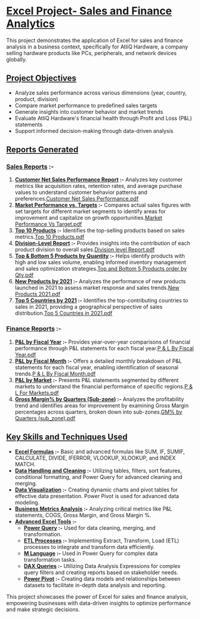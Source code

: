 # **<ins>Excel Project- Sales and Finance Analytics</ins>** #

This project demonstrates the application of Excel for sales and finance analysis in a business context, specifically for AtliQ Hardware, a company selling hardware products like PCs, peripherals, and network devices globally.

## **<ins>Project Objectives</ins>** ##
  + Analyze sales performance across various dimensions (year, country, product, division)
  + Compare market performance to predefined sales targets
  +	Generate insights into customer behavior and market trends
  +	Evaluate AtliQ Hardware's financial health through Profit and Loss (P&L) statements
  +	Support informed decision-making through data-driven analysis

## **<ins>Reports Generated</ins>** ##

### **<ins>Sales Reports</ins> :-** ###
  1.	**<ins>Customer Net Sales Performance Report</ins> :-** Analyzes key customer metrics like acquisition rates, retention rates, and average purchase values to understand customer behavior patterns and preferences.[Customer Net Sales Performance.pdf](https://github.com/1vishalk/Excel-Project-Sales-and-Finance-Analytics/blob/main/Customer%20Net%20Sales%20Performance.pdf)
  2.	**<ins>Market Performance vs. Targets</ins> :-** Compares actual sales figures with set targets for different market segments to identify areas for improvement and capitalize on growth opportunities.[Market Performance Vs Target.pdf](https://github.com/1vishalk/Excel-Project-Sales-and-Finance-Analytics/blob/main/Market%20Performance%20Vs%20Target.pdf)
  3.	**<ins>Top 10 Products</ins> :-** Identifies the top-selling products based on sales metrics.[Top 10 Products.pdf](https://github.com/1vishalk/Excel-Project-Sales-and-Finance-Analytics/blob/main/Top%2010%20Products.pdf)
  4.	**<ins>Division-Level Report</ins> :-** Provides insights into the contribution of each product division to overall sales.[Division level Report.pdf](https://github.com/1vishalk/Excel-Project-Sales-and-Finance-Analytics/blob/main/Division%20level%20Report.pdf)
  5.	**<ins>Top & Bottom 5 Products by Quantity</ins> :-** Helps identify products with high and low sales volume, enabling informed inventory management and sales optimization strategies.[Top and Bottom 5 Products order by Qty.pdf](https://github.com/1vishalk/Excel-Project-Sales-and-Finance-Analytics/blob/main/Top%20and%20Bottom%205%20Products%20order%20by%20Qty.pdf)
  6.	**<ins>New Products by 2021</ins> :-** Analyzes the performance of new products launched in 2021 to assess market response and sales trends.[New Products 2021.pdf](https://github.com/1vishalk/Excel-Project-Sales-and-Finance-Analytics/blob/main/New%20Products%202021.pdf)
  7.	**<ins>Top 5 Countries by 2021</ins> :-** Identifies the top-contributing countries to sales in 2021, providing a geographical perspective of sales distribution.[Top 5 Countries in 2021.pdf](https://github.com/1vishalk/Excel-Project-Sales-and-Finance-Analytics/blob/main/Top%205%20Countries%20in%202021.pdf)

### **<ins>Finance Reports</ins> :-** ###
  1.	**<ins>P&L by Fiscal Year</ins> :-** Provides year-over-year comparisons of financial performance through P&L statements for each fiscal year.[P & L By Fiscal Year.pdf](https://github.com/1vishalk/Excel-Project-Sales-and-Finance-Analytics/blob/main/P%20%26%20L%20By%20Fiscal%20Year.pdf)
  2.	**<ins>P&L by Fiscal Month</ins> :-** Offers a detailed monthly breakdown of P&L statements for each fiscal year, enabling identification of seasonal trends.[P & L By Fiscal Month.pdf](https://github.com/1vishalk/Excel-Project-Sales-and-Finance-Analytics/blob/main/P%20%26%20L%20By%20Fiscal%20Month.pdf)
  3.	**<ins>P&L by Market</ins> :-** Presents P&L statements segmented by different markets to understand the financial performance of specific regions.[P & L For Markets.pdf](https://github.com/1vishalk/Excel-Project-Sales-and-Finance-Analytics/blob/main/P%20%26%20L%20For%20Markets.pdf)
  4.	**<ins>Gross Margin% by Quarters (Sub-zone)</ins> :-** Analyzes the profitability trend and identifies areas for improvement by examining Gross Margin percentages across quarters, broken down into sub-zones.[GM% by Quarters (sub_zone).pdf](https://github.com/1vishalk/Excel-Project-Sales-and-Finance-Analytics/blob/main/GM%25%20by%20Quarters%20(sub_zone).pdf)

## **<ins>Key Skills and Techniques Used</ins>** ##
  + **<ins>Excel Formulas</ins> :-** Basic and advanced formulas like SUM, IF, SUMIF, CALCULATE, DIVIDE, IFERROR, VLOOKUP, XLOOKUP, and INDEX MATCH.
  + **<ins>Data Handling and Cleaning</ins> :-** Utilizing tables, filters, sort features, conditional formatting, and Power Query for advanced cleaning and merging.
  + **<ins>Data Visualization</ins> :-** Creating dynamic charts and pivot tables for effective data presentation. Power Pivot is used for advanced data modeling.
  + **<ins>Business Metrics Analysis</ins> :-** Analyzing critical metrics like P&L statements, COGS, Gross Margin, and Gross Margin %.
  + **<ins>Advanced Excel Tools</ins> :-** 
    - **<ins>Power Query</ins> :-** Used for data cleaning, merging, and transformation.
    - **<ins>ETL Processes</ins> :-** Implementing Extract, Transform, Load (ETL) processes to integrate and transform data efficiently.
    - **<ins>M Language</ins> :-** Used in Power Query for complex data transformation tasks.
    - **<ins>DAX Queries</ins> :-** Utilizing Data Analysis Expressions for complex query filters and creating reports based on stakeholder needs.
    - **<ins>Power Pivot</ins> :-** Creating data models and relationships between datasets to facilitate in-depth data analysis and reporting.


This project showcases the power of Excel for sales and finance analysis, empowering businesses with data-driven insights to optimize performance and make strategic decisions.

